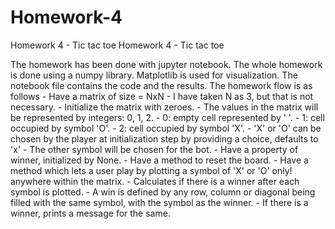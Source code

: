 # Homework-4
Homework 4 - Tic tac toe
Homework 4 - Tic tac toe

The homework has been done with jupyter notebook. The whole homework is done using a numpy library. Matplotlib is used for visualization. 
The notebook file contains the code and the results.
The homework flow is as follows
        - Have a matrix of size = NxN
            - I have taken N as 3, but that is not necessary.
        - Initialize the matrix with zeroes.
            - The values in the matrix will be represented by integers: 0, 1, 2.
                - 0: empty cell represented by ' '.
                - 1: cell occupied by symbol 'O'.
                - 2: cell occupied by symbol 'X'.
            - 'X' or 'O' can be chosen by the player at initialization step by providing a choice, defaults to 'x'
            - The other symbol will be chosen for the bot.
        - Have a property of winner, initialized by None.
        - Have a method to reset the board.
        - Have a method which lets a user play by plotting a symbol of 'X' or 'O' only! anywhere within the matrix.
        - Calculates if there is a winner after each symbol is plotted. 
            - A win is defined by any row, column or diagonal being filled with the same symbol, with the symbol as the winner.
        - If there is a winner, prints a message for the same.


